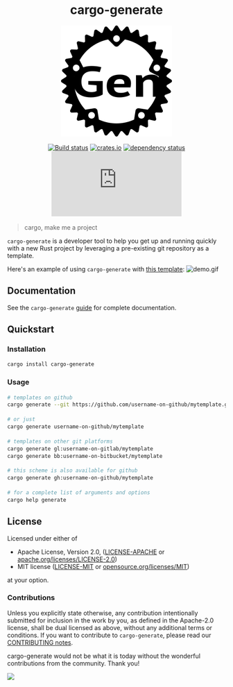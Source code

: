 

<div align="center">

# cargo-generate

  <img src="https://github.com/cargo-generate/cargo-generate/raw/52be603bab5329b0ba90a19cafd58973f8781fa7/resources/logo.png" width="256"></a>


[![Build status](https://github.com/cargo-generate/cargo-generate/workflows/Build/badge.svg)](https://github.com/cargo-generate/cargo-generate/actions?query=workflow%3ABuild+branch%3Amain+)
[![crates.io](https://img.shields.io/crates/v/cargo-generate.svg)](https://crates.io/crates/cargo-generate)
[![dependency status](https://deps.rs/repo/github/cargo-generate/cargo-generate/status.svg)](https://deps.rs/repo/github/cargo-generate/cargo-generate)
[![Chat on Matrix](https://img.shields.io/matrix/cargo-generate:matrix.org?server_fqdn=matrix.org)](https://matrix.to/#/#cargo-generate:matrix.org)

</div>

> cargo, make me a project

`cargo-generate` is a developer tool to help you get up and running quickly with a new Rust
project by leveraging a pre-existing git repository as a template.

Here's an example of using `cargo-generate` with [this template]:
![demo.gif](./demo.gif)

[this template]: https://github.com/ashleygwilliams/wasm-pack-template

## Documentation

See the `cargo-generate` [guide](https://cargo-generate.github.io/cargo-generate/index.html) for complete documentation.

## Quickstart
### Installation

```sh
cargo install cargo-generate
```

### Usage

```sh
# templates on github
cargo generate --git https://github.com/username-on-github/mytemplate.git

# or just
cargo generate username-on-github/mytemplate

# templates on other git platforms
cargo generate gl:username-on-gitlab/mytemplate
cargo generate bb:username-on-bitbucket/mytemplate

# this scheme is also available for github
cargo generate gh:username-on-github/mytemplate

# for a complete list of arguments and options
cargo help generate
```

## License

Licensed under either of

* Apache License, Version 2.0, ([LICENSE-APACHE](LICENSE-APACHE) or [apache.org/licenses/LICENSE-2.0](https://www.apache.org/licenses/LICENSE-2.0))
* MIT license ([LICENSE-MIT](LICENSE-MIT) or [opensource.org/licenses/MIT](https://opensource.org/licenses/MIT))

at your option.

### Contributions

Unless you explicitly state otherwise, any contribution intentionally
submitted for inclusion in the work by you, as defined in the Apache-2.0
license, shall be dual licensed as above, without any additional terms or
conditions.
If you want to contribute to `cargo-generate`, please read our [CONTRIBUTING notes].

cargo-generate would not be what it is today without the wonderful contributions from the community. Thank
you!

<a href="https://github.com/cargo-generate/cargo-generate/graphs/contributors">
  <img src="https://contrib.rocks/image?repo=cargo-generate/cargo-generate" />
</a>

[CONTRIBUTING notes]: CONTRIBUTING.md
